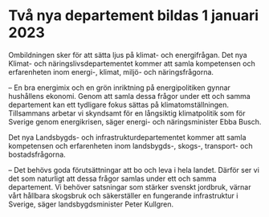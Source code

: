 # Två nya departement bildas 1 januari 2023

Ombildningen sker för att sätta ljus på klimat- och energifrågan. Det nya Klimat- och näringslivsdepartementet kommer att samla kompetensen och erfarenheten inom energi-, klimat, miljö- och näringsfrågorna.

– En bra energimix och en grön inriktning på energipolitiken gynnar hushållens ekonomi. Genom att samla dessa frågor under ett och samma departement kan ett tydligare fokus sättas på klimatomställningen. Tillsammans arbetar vi skyndsamt för en långsiktig klimatpolitik som för Sverige genom energikrisen, säger energi- och näringsminister Ebba Busch.

Det nya Landsbygds- och infrastrukturdepartementet kommer att samla kompetensen och erfarenheten inom landsbygds-, skogs-, transport- och bostadsfrågorna.

– Det behövs goda förutsättningar att bo och leva i hela landet. Därför ser vi det som naturligt att dessa frågor samlas under ett och samma departement. Vi behöver satsningar som stärker svenskt jordbruk, värnar vårt hållbara skogsbruk och säkerställer en fungerande infrastruktur i Sverige, säger landsbygdsminister Peter Kullgren.
